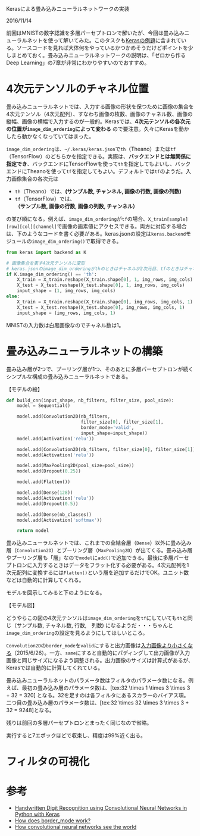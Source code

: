 Kerasによる畳み込みニューラルネットワークの実装

2016/11/14

前回はMNISTの数字認識を多層パーセプトロンで解いたが、今回は畳み込みニューラルネットを使って解いてみた。このタスクも[Kerasの例題](https://github.com/fchollet/keras/blob/master/examples/mnist_cnn.py)に含まれている。ソースコードを見れば大体何をやっているかつかめそうだけどポイントを少しまとめておく。畳み込みニューラルネットワークの説明は、「ゼロから作るDeep Learning」の7章が非常にわかりやすいのでおすすめ。

# 4次元テンソルのチャネル位置

畳み込みニューラルネットでは、入力する画像の形状を保つために画像の集合を4次元テンソル（4次元配列）、すなわち画像の枚数、画像のチャネル数、画像の縦幅、画像の横幅で入力するのが一般的。Kerasでは、**4次元テンソルの各次元の位置が`image_dim_ordering`によって変わる** ので要注意。久々にKerasを動かしたら動かなくなっていてはまった。

`image_dim_ordering`は、`~/.keras/keras.json`で`th`（Theano）または`tf`（TensorFlow）のどちらかを指定できる。実際は、**バックエンドとは無関係に指定でき**、バックエンドにTensorFlowを使って`th`を指定してもよいし、バックエンドにTheanoを使って`tf`を指定してもよい。デフォルトでは`tf`のようだ。入力画像集合の各次元は

- `th`（Theano）では、**(サンプル数, チャンネル, 画像の行数, 画像の列数)**
- `tf`（TensorFlow）では、**（サンプル数, 画像の行数, 画像の列数, チャンネル）**

の並び順になる。例えば、`image_dim_ordering`が`tf`の場合、`X_train[sample][row][col][channel]`で画像の画素値にアクセスできる。両方に対応する場合は、下のようなコードを書く必要がある。keras.jsonの設定は`keras.backend`モジュールの`image_dim_ordering()`で取得できる。

```python
from keras import backend as K

# 画像集合を表す4次元テンソルに変形
# keras.jsonのimage_dim_orderingがthのときはチャネルが2次元目、tfのときはチャネルが4次元目にくる
if K.image_dim_ordering() == 'th':
    X_train = X_train.reshape(X_train.shape[0], 1, img_rows, img_cols)
    X_test = X_test.reshape(X_test.shape[0], 1, img_rows, img_cols)
    input_shape = (1, img_rows, img_cols)
else:
    X_train = X_train.reshape(X_train.shape[0], img_rows, img_cols, 1)
    X_test = X_test.reshape(X_test.shape[0], img_rows, img_cols, 1)
    input_shape = (img_rows, img_cols, 1)
```

MNISTの入力数は白黒画像なのでチャネル数は1。

# 畳み込みニューラルネットの構築

畳み込み層が2つで、プーリング層が1つ、そのあとに多層パーセプトロンが続くシンプルな構成の畳み込みニューラルネットである。

【モデルの絵】

```python
def build_cnn(input_shape, nb_filters, filter_size, pool_size):
    model = Sequential()

    model.add(Convolution2D(nb_filters,
                            filter_size[0], filter_size[1],
                            border_mode='valid',
                            input_shape=input_shape))
    model.add(Activation('relu'))

    model.add(Convolution2D(nb_filters, filter_size[0], filter_size[1]))
    model.add(Activation('relu'))

    model.add(MaxPooling2D(pool_size=pool_size))
    model.add(Dropout(0.25))

    model.add(Flatten())

    model.add(Dense(128))
    model.add(Activation('relu'))
    model.add(Dropout(0.5))

    model.add(Dense(nb_classes))
    model.add(Activation('softmax'))

    return model
```

畳み込みニューラルネットでは、これまでの全結合層（`Dense`）以外に畳み込み層（`Convolution2D`）とプーリング層（`MaxPooling2D`）が出てくる。畳み込み層やプーリング層も「層」なので`model`に`add()`で追加できる。最後に多層パーセプトロンに入力するときはデータをフラット化する必要がある。4次元配列を1次元配列に変換するには`Flatten()`という層を追加するだけでOK。ユニット数などは自動的に計算してくれる。

モデルを図示してみると下のようになる。

【モデル図】

どうやらこの図の4次元テンソルは`image_dim_ordering`を`tf`にしていても`th`と同じ（サンプル数, チャネル数, 行数,　列数) になるようだ・・・ちゃんと `image_dim_ordering`の設定を見るようにしてほしいところ。

`Convolution2D`の`border_mode`を`valid`にすると出力画像は[入力画像より小さくなる](http://aidiary.hatenablog.com/entry/20150626/1435329581)（2015/6/26）。一方、`same`にすると自動的にパディングして出力画像が入力画像と同じサイズになるよう調整される。出力画像のサイズは計算式があるが、Kerasでは自動的に計算してくれている。

畳み込みニューラルネットのパラメータ数はフィルタのパラメータ数になる。例えば、最初の畳み込み層のパラメータ数は、[tex:32 \times 1 \times 3 \times 3 + 32 = 320] となる。32を足すのは各フィルタにあるスカラーのバイアス項。二つ目の畳み込み層のパラメータ数は、[tex:32 \times 32 \times 3 \times 3 + 32 = 9248]となる。

残りは前回の多層パーセプトロンとまったく同じなので省略。

実行すると7エポックほどで収束し、精度は99%近く出る。

# フィルタの可視化


# 参考

- [Handwritten Digit Recognition using Convolutional Neural Networks in Python with Keras](http://machinelearningmastery.com/handwritten-digit-recognition-using-convolutional-neural-networks-python-keras/)
- [How does border_mode work?](https://github.com/fchollet/keras/issues/1984)
- [How convolutional neural networks see the world](https://blog.keras.io/how-convolutional-neural-networks-see-the-world.html)
